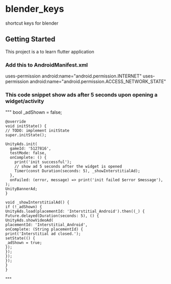 # blender_keys

shortcut keys for blender

## Getting Started

This project is a to learn flutter application

### Add this to AndroidManifest.xml

uses-permission android:name="android.permission.INTERNET"
uses-permission android:name="android.permission.ACCESS_NETWORK_STATE" 


### This code snippet show ads after 5 seconds upon opening a widget/activity
"""
    bool _adShown = false;

    @override
    void initState() {
    // TODO: implement initState
    super.initState();

    UnityAds.init(
      gameId: '5127816',
      testMode: false,
      onComplete: () {
        print('init successful');
        // show ad 5 seconds after the widget is opened
        Timer(const Duration(seconds: 5), _showInterstitialAd);
      },
      onFailed: (error, message) => print('init failed $error $message'),
    );
    UnityBannerAd;
    }

    void _showInterstitialAd() {
    if (!_adShown) {
    UnityAds.load(placementId: 'Interstitial_Android').then((_) {
    Future.delayed(Duration(seconds: 5), () {
    UnityAds.showVideoAd(
    placementId: 'Interstitial_Android',
    onComplete: (String placementId) {
    print('Interstitial ad closed.');
    setState(() {
    _adShown = true;
    });
    });
    });
    });
    }
    }
"""